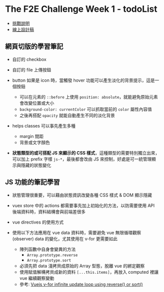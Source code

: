 # The F2E Challenge Week 1 - todoList

- [挑戰說明](https://www.facebook.com/groups/173311386703334/permalink/179453469422459/)
- [線上設計稿](https://bit.ly/2HfaR2M)

## 網頁切版的學習筆記
- 自訂的 checkbox

- 自訂的 file 上傳按鈕

- button 如果是 icon 時，當觸發 hover 功能可以產生淡化的背景提示，這是一個按鈕
  - 可以在元素的 `::before` 上使用 `position: absolute`，就能避免原始元素會改變位置或大小
  - `background-color: currentColor` 可以抓取當前的 `color` 屬性內容值
  - 之後再搭配 `opacity` 就能自動產生不同的淡化背景

- helps classes 可以事先產生多種
  - margin 間距
  - 背景或文字顏色

- **狀態類型的或可搭配 JS 來顯示的 CSS 樣式**，這種類型的需要特別獨立出來，可以加上 prefix 字樣 `js-*`，最後都會改由 JS 來控制，好處是可一統管理顯示與隱藏的狀態變化


## JS 功能的筆記學習
- 狀態管理很重要，可以藉由狀態資訊改變各種 CSS 樣式 & DOM 顯示隱藏

- vuex store 中的 actions 都需要事先加上初始化的方法，以防需要使用 API 後端資料時，資料結構會與前端差很多

- vue directives 的使用方式

- 使用以下方法應用在 vue data 資料時，需要避免 vue 無限循環觀察 (observer) data 的變化，尤其使用在 v-for 更需要如此
  - 陣列函數中自身會變異的方法
    - `Array.prototype.reverse`
    - `Array.prototype.sort`
  - 必須先把 data 淺拷貝成原始的 Array 型態，脫離 vue 的綁定觀察
  - 使用賦值解構拷貝成新的資料 `[...this.items]`，再放入 computed 裡讓 vue 繼續觀察變動
  - 參考: [Vuejs v-for infinite update loop using reverse() or sort()](https://stackoverflow.com/questions/49467217/vuejs-v-for-infinite-update-loop-using-array-prototype-reverse)
